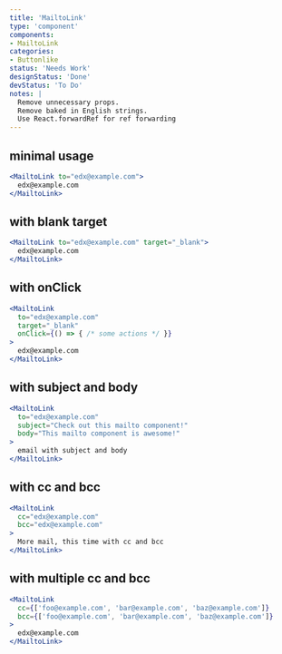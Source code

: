 ```yaml
---
title: 'MailtoLink'
type: 'component'
components:
- MailtoLink
categories:
- Buttonlike
status: 'Needs Work'
designStatus: 'Done'
devStatus: 'To Do'
notes: |
  Remove unnecessary props.
  Remove baked in English strings.
  Use React.forwardRef for ref forwarding
---
```


## minimal usage

```jsx live
<MailtoLink to="edx@example.com">
  edx@example.com
</MailtoLink>
```

## with blank target

```jsx live
<MailtoLink to="edx@example.com" target="_blank">
  edx@example.com
</MailtoLink>
```

## with onClick

```jsx live
<MailtoLink
  to="edx@example.com"
  target="_blank"
  onClick={() => { /* some actions */ }}
>
  edx@example.com
</MailtoLink>
```

## with subject and body

```jsx live
<MailtoLink
  to="edx@example.com"
  subject="Check out this mailto component!"
  body="This mailto component is awesome!"
>
  email with subject and body
</MailtoLink>
```

## with cc and bcc

```jsx live
<MailtoLink
  cc="edx@example.com"
  bcc="edx@example.com"
>
  More mail, this time with cc and bcc
</MailtoLink>
```

## with multiple cc and bcc

```jsx live
<MailtoLink
  cc={['foo@example.com', 'bar@example.com', 'baz@example.com']}
  bcc={['foo@example.com', 'bar@example.com', 'baz@example.com']}
>
  edx@example.com
</MailtoLink>
```
